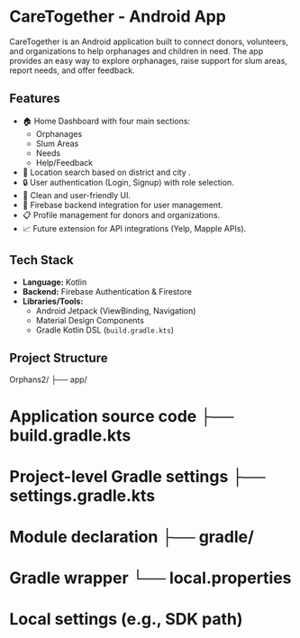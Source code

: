 # CareTogether - Android App

CareTogether is an Android application built to connect donors, volunteers, and organizations to help orphanages and children in need. The app provides an easy way to explore orphanages, raise support for slum areas, report needs, and offer feedback.

## Features

- 🏠 Home Dashboard with four main sections:
  - Orphanages
  - Slum Areas
  - Needs
  - Help/Feedback
- 📍 Location search based on district and city .
- 🔒 User authentication (Login, Signup) with role selection.
- 🎨 Clean and user-friendly UI.
- 📱 Firebase backend integration for user management.
- 📋 Profile management for donors and organizations.
- 📈 Future extension for API integrations (Yelp, Mapple APIs).

## Tech Stack

- **Language:** Kotlin
- **Backend:** Firebase Authentication & Firestore
- **Libraries/Tools:**
  - Android Jetpack (ViewBinding, Navigation)
  - Material Design Components
  - Gradle Kotlin DSL (`build.gradle.kts`)

## Project Structure

Orphans2/ ├── app/ 
# Application source code ├── build.gradle.kts 
# Project-level Gradle settings ├── settings.gradle.kts 
# Module declaration ├── gradle/
# Gradle wrapper └── local.properties
# Local settings (e.g., SDK path)
